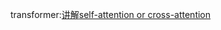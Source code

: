transformer:[讲解](https://towardsdatascience.com/illustrated-guide-to-transformers-step-by-step-explanation-f74876522bc0)[self-attention or cross-attention](https://www.coursera.org/lecture/machine-learning-duke/cross-attention-in-the-sequence-to-sequence-model-oajUR)
